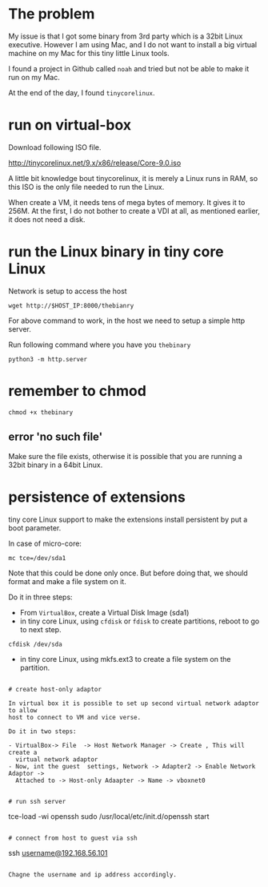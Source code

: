 # The problem

My issue is that I got some binary from 3rd party which is a 32bit Linux
executive. However I am using Mac, and I do not want to install a big virtual
machine on my Mac for this tiny little Linux tools.

I found a project in Github called `noah` and tried but not be able to make it
run on my Mac.

At the end of the day, I found `tinycorelinux`.

# run on virtual-box

Download following ISO file.

http://tinycorelinux.net/9.x/x86/release/Core-9.0.iso

A little bit knowledge bout tinycorelinux, it is merely a Linux runs in RAM, so
this ISO is the only file needed to run the Linux.

When create a VM, it needs tens of mega bytes of memory. It gives it to 256M. At
the first, I do not bother to create a VDI at all, as mentioned earlier, it does
not need a disk.


# run the Linux binary in tiny core Linux


Network is setup to access the host

```
wget http://$HOST_IP:8000/thebianry
```

For above command to work, in the host we need to setup a simple http server.

Run following command where you have you `thebinary`
```
python3 -m http.server
```

# remember to chmod

```
chmod +x thebinary
```

## error 'no such file'

Make sure the file exists, otherwise it is possible that you are running a 32bit
binary in a 64bit Linux.

#  persistence of extensions

tiny core Linux support to make the extensions install persistent by put a boot
parameter.

In case of micro-core:
```
mc tce=/dev/sda1
```

Note that this could be done only once. But before doing that, we should format
and make a file system on it.

Do it in three steps:

- From `VirtualBox`, create a Virtual Disk Image (sda1)
- in tiny core Linux, using `cfdisk` or `fdisk` to create partitions, reboot to go
  to next step.

```
cfdisk /dev/sda
```

- in tiny core Linux, using mkfs.ext3 to create a file system on the partition.
```

# create host-only adaptor

In virtual box it is possible to set up second virtual network adaptor to allow
host to connect to VM and vice verse.

Do it in two steps:

- VirtualBox-> File  -> Host Network Manager -> Create , This will create a
  virtual network adaptor
- Now, int the guest  settings, Network -> Adapter2 -> Enable Network Adaptor ->
  Attached to -> Host-only Adaapter -> Name -> vboxnet0


# run ssh server

```
tce-load -wi openssh
sudo /usr/local/etc/init.d/openssh start
```

# connect from host to guest via ssh

```
ssh username@192.168.56.101
```

Chagne the username and ip address accordingly.

